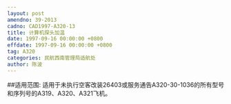 ```yaml
---
layout: post
amendno: 39-2013
cadno: CAD1997-A320-13
title: 计算机探头加温
date: 1997-09-16 00:00:00 +0800
effdate: 1997-09-16 00:00:00 +0800
tag: A320
categories: 民航西南管理局适航处
author: 陈波
---
```


##适用范围:
适用于未执行空客改装26403或服务通告A320-30-1036的所有型号和序列号的A319、A320、A321飞机。

